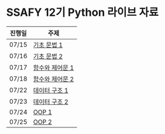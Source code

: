 # SSAFY 12기 Python 라이브 자료

| 진행일 | 주제            |
| ------ | --------------- |
| 07/15  | [기초 문법 1](./0.Python_basic/20240715.md)     |
| 07/16  | [기초 문법 2](./0.Python_basic/20240716.md)     |
| 07/17  | [함수와 제어문 1](./1.Python_함수와%20제어문/20240717.md) |
| 07/18  | [함수와 제어문 2](./1.Python_함수와%20제어문/20240718.md) |
| 07/22  | [데이터 구조 1](./2.데이터%20구조/20240722.md)   |
| 07/23  | [데이터 구조 2](./2.데이터%20구조/20240723.md)   |
| 07/24  | [OOP 1](./3.OOP/20240724.md)           |
| 07/25  | [OOP 2](./3.OOP/20240725.md)           |
